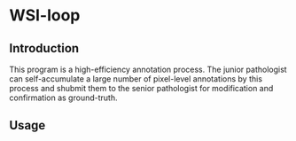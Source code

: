 # WSI-loop

## Introduction
This program is a high-efficiency annotation process. The junior pathologist can self-accumulate a large number of pixel-level annotations by this process and shubmit them to the senior pathologist for modification and confirmation as ground-truth.

## Usage

